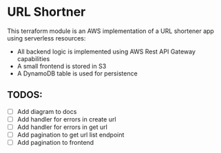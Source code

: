 # URL Shortner

This terraform module is an AWS implementation of a URL shortener app using serverless resources:

- All backend logic is implemented using AWS Rest API Gateway capabilities
- A small frontend is stored in S3
- A DynamoDB table is used for persistence

## TODOS:

- [ ] Add diagram to docs
- [ ] Add handler for errors in create url
- [ ] Add handler for errors in get url
- [ ] Add pagination to get url list endpoint
- [ ] Add pagination to frontend
